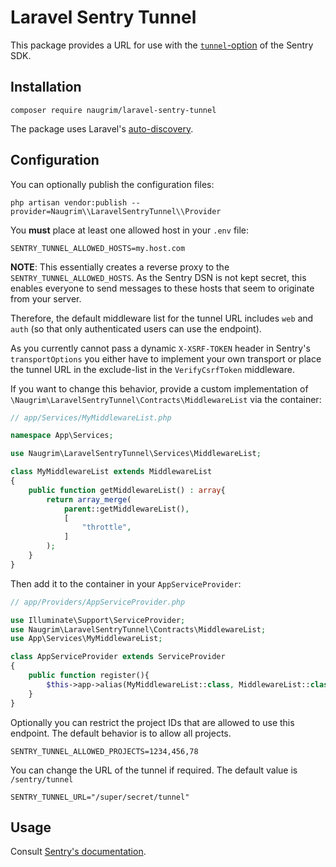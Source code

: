 # Laravel Sentry Tunnel

This package provides a URL for use with the [`tunnel`-option](https://docs.sentry.io/platforms/javascript/troubleshooting/#using-the-tunnel-option) of the Sentry SDK.

## Installation

```shell
composer require naugrim/laravel-sentry-tunnel
```

The package uses Laravel's [auto-discovery](https://laravel.com/docs/9.x/packages#package-discovery).

## Configuration

You can optionally publish the configuration files:

```shell
php artisan vendor:publish --provider=Naugrim\\LaravelSentryTunnel\\Provider
```

You **must** place at least one allowed host in your `.env` file:

```dotenv
SENTRY_TUNNEL_ALLOWED_HOSTS=my.host.com
```

**NOTE**: This essentially creates a reverse proxy to the `SENTRY_TUNNEL_ALLOWED_HOSTS`. As the Sentry DSN is not kept secret, this enables everyone to send messages to these hosts that seem to originate from your server.

Therefore, the default middleware list for the tunnel URL includes `web` and `auth` (so that only authenticated users can use the endpoint). 

As you currently cannot pass a dynamic `X-XSRF-TOKEN` header in Sentry's `transportOptions` you either have to implement your own transport or place the tunnel URL in the exclude-list in the `VerifyCsrfToken` middleware.

If you want to change this behavior, provide a custom implementation of `\Naugrim\LaravelSentryTunnel\Contracts\MiddlewareList` via the container:

```php
// app/Services/MyMiddlewareList.php

namespace App\Services;

use Naugrim\LaravelSentryTunnel\Services\MiddlewareList;

class MyMiddlewareList extends MiddlewareList
{
    public function getMiddlewareList() : array{
        return array_merge(
            parent::getMiddlewareList(),
            [
                "throttle",
            ]
        );       
    }
}
```

Then add it to the container in your `AppServiceProvider`:

```php
// app/Providers/AppServiceProvider.php

use Illuminate\Support\ServiceProvider;
use Naugrim\LaravelSentryTunnel\Contracts\MiddlewareList;
use App\Services\MyMiddlewareList;

class AppServiceProvider extends ServiceProvider
{
    public function register(){
        $this->app->alias(MyMiddlewareList::class, MiddlewareList::class);
    }
}
```

Optionally you can restrict the project IDs that are allowed to use this endpoint. The default behavior is to allow all projects.

```dotenv
SENTRY_TUNNEL_ALLOWED_PROJECTS=1234,456,78
```

You can change the URL of the tunnel if required. The default value is `/sentry/tunnel`

```dotenv
SENTRY_TUNNEL_URL="/super/secret/tunnel"
```

## Usage

Consult [Sentry's documentation](https://docs.sentry.io/platforms/javascript/troubleshooting/#using-the-tunnel-option).
